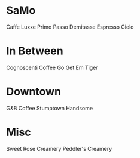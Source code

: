 SaMo
===
Caffe Luxxe
Primo Passo
Demitasse
Espresso Cielo

In Between
===
Cognoscenti Coffee
Go Get Em Tiger

Downtown
===
G&B Coffee
Stumptown
Handsome

Misc
===
Sweet Rose Creamery
Peddler's Creamery
